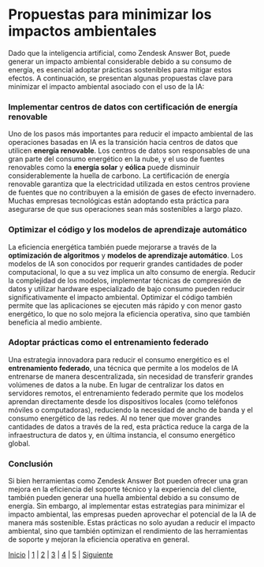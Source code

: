 # Propuestas para minimizar los impactos ambientales

Dado que la inteligencia artificial, como Zendesk Answer Bot, puede generar un impacto ambiental considerable debido a su consumo de energía, es esencial adoptar prácticas sostenibles para mitigar estos efectos. A continuación, se presentan algunas propuestas clave para minimizar el impacto ambiental asociado con el uso de la IA:

### **Implementar centros de datos con certificación de energía renovable**
Uno de los pasos más importantes para reducir el impacto ambiental de las operaciones basadas en IA es la transición hacia centros de datos que utilicen **energía renovable**. Los centros de datos son responsables de una gran parte del consumo energético en la nube, y el uso de fuentes renovables como la **energía solar** y **eólica** puede disminuir considerablemente la huella de carbono. La certificación de energía renovable garantiza que la electricidad utilizada en estos centros proviene de fuentes que no contribuyen a la emisión de gases de efecto invernadero. Muchas empresas tecnológicas están adoptando esta práctica para asegurarse de que sus operaciones sean más sostenibles a largo plazo.

### **Optimizar el código y los modelos de aprendizaje automático**
La eficiencia energética también puede mejorarse a través de la **optimización de algoritmos** y **modelos de aprendizaje automático**. Los modelos de IA son conocidos por requerir grandes cantidades de poder computacional, lo que a su vez implica un alto consumo de energía. Reducir la complejidad de los modelos, implementar técnicas de compresión de datos y utilizar hardware especializado de bajo consumo pueden reducir significativamente el impacto ambiental. Optimizar el código también permite que las aplicaciones se ejecuten más rápido y con menor gasto energético, lo que no solo mejora la eficiencia operativa, sino que también beneficia al medio ambiente.

### **Adoptar prácticas como el entrenamiento federado**
Una estrategia innovadora para reducir el consumo energético es el **entrenamiento federado**, una técnica que permite a los modelos de IA entrenarse de manera descentralizada, sin necesidad de transferir grandes volúmenes de datos a la nube. En lugar de centralizar los datos en servidores remotos, el entrenamiento federado permite que los modelos aprendan directamente desde los dispositivos locales (como teléfonos móviles o computadoras), reduciendo la necesidad de ancho de banda y el consumo energético de las redes. Al no tener que mover grandes cantidades de datos a través de la red, esta práctica reduce la carga de la infraestructura de datos y, en última instancia, el consumo energético global.

### **Conclusión**
Si bien herramientas como Zendesk Answer Bot pueden ofrecer una gran mejora en la eficiencia del soporte técnico y la experiencia del cliente, también pueden generar una huella ambiental debido a su consumo de energía. Sin embargo, al implementar estas estrategias para minimizar el impacto ambiental, las empresas pueden aprovechar el potencial de la IA de manera más sostenible. Estas prácticas no solo ayudan a reducir el impacto ambiental, sino que también optimizan el rendimiento de las herramientas de soporte y mejoran la eficiencia operativa en general.

[Inicio](1.md) | [1](aplicaciones-de-la-ia1.md) | [2](impacto-en-el-sector1.md) | [3](impacto-ambiental1.md) | [4](propuestas-para-minimizar-los-impactos-ambientales1.md) | [5](exemple1.md) | [Siguiente](exemple1.md)
